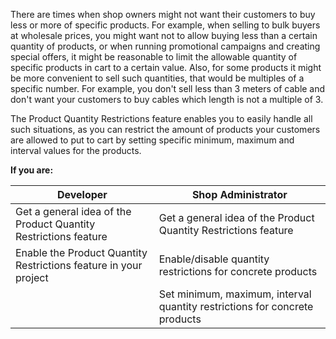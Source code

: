 There are times when shop owners might not want their customers to buy less or more of specific products. For example, when selling to bulk buyers at wholesale prices, you might want not to allow buying less than a certain quantity of products, or when running promotional campaigns and creating special offers, it might be reasonable to limit the allowable quantity of specific products in cart to a certain value. Also, for some products it might be more convenient to sell such quantities, that would be multiples of a specific number. For example, you don't sell less than 3 meters of cable and don't want your customers to buy cables which length is not a multiple of 3.

The Product Quantity Restrictions feature enables you to easily handle all such situations, as you can restrict the amount of products your customers are allowed to put to cart by setting specific minimum, maximum and interval values for the products.

**If you are:**

| Developer|Shop Administrator|
| --- | --- |
|Get a general idea of the Product Quantity Restrictions feature | Get a general idea of the Product Quantity Restrictions feature |
| Enable the Product Quantity Restrictions feature in your project | Enable/disable quantity restrictions for concrete products |
|   | Set minimum, maximum, interval quantity restrictions for concrete products |